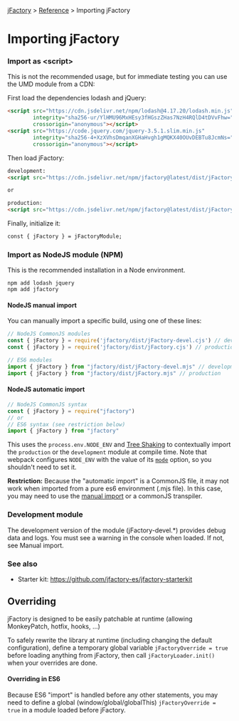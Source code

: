 [jFactory](index.md) > [Reference](ref-index.md) > Importing jFactory 

# Importing jFactory

### Import as \<script\> 

This is not the recommended usage, but for immediate testing you can use the UMD module from a CDN:

First load the dependencies lodash and jQuery:
```html
<script src="https://cdn.jsdelivr.net/npm/lodash@4.17.20/lodash.min.js" 
        integrity="sha256-ur/YlHMU96MxHEsy3fHGszZHas7NzH4RQlD4tDVvFhw=" 
        crossorigin="anonymous"></script>
<script src="https://code.jquery.com/jquery-3.5.1.slim.min.js"
        integrity="sha256-4+XzXVhsDmqanXGHaHvgh1gMQKX40OUvDEBTu8JcmNs="
        crossorigin="anonymous"></script>
```
Then load jFactory:

```html
development:
<script src="https://cdn.jsdelivr.net/npm/jfactory@latest/dist/jFactory-devel.umd.js"></script>

or 

production:
<script src="https://cdn.jsdelivr.net/npm/jfactory@latest/dist/jFactory.umd.js"></script> 
```
Finally, initialize it:
```html
const { jFactory } = jFactoryModule; 
```

### Import as NodeJS module (NPM) 

This is the recommended installation in a Node environment.

```
npm add lodash jquery 
npm add jfactory
```

#### NodeJS manual import

You can manually import a specific build, using one of these lines:

```javascript
// NodeJS CommonJS modules
const { jFactory } = require('jfactory/dist/jFactory-devel.cjs') // development
const { jFactory } = require('jfactory/dist/jFactory.cjs') // production

// ES6 modules
import { jFactory } from "jfactory/dist/jFactory-devel.mjs" // development
import { jFactory } from "jfactory/dist/jFactory.mjs" // production
```

#### NodeJS automatic import  

```javascript
// NodeJS CommonJS syntax
const { jFactory } = require("jfactory")   
// or
// ES6 syntax (see restriction below)
import { jFactory } from "jfactory"  
```

This uses the `process.env.NODE_ENV` and [Tree Shaking](https://webpack.js.org/guides/tree-shaking/) to contextually 
import the `production` or the `development` module at compile time.
Note that webpack configures `NODE_ENV` with the value of its [`mode`](https://webpack.js.org/configuration/mode/) 
option, so you shouldn't need to set it. 

**Restriction:** Because the "automatic import" is a CommonJS file, it may not work when imported from a pure es6 environment (.mjs file). 
In this case, you may need to use the [manual import](#nodejs-manual-import) or a commonJS transpiler.  
<!--
_Additional note_: 

> If you need to force a different "NODE_ENV" by ignoring the webpack "mode" option, this can be achieved 
> with the [`EnvironmentPlugin`](https://webpack.js.org/plugins/environment-plugin/):
>
>```javascript
>const webpack = require("webpack");
>
>process.env.NODE_ENV = "production";  
>
>module.exports = {
>  mode: "development",
>  entry: {app: "./app.js"},
>  plugins: [
>    new webpack.EnvironmentPlugin(['NODE_ENV']) // ignore the value of "mode"
>  ],
>} 
>```
-->
### Development module

The development version of the module (jFactory-devel.*) provides debug data and logs. 
You must see a warning in the console when loaded. If not, see Manual import. 

### See also

* Starter kit: https://github.com/jfactory-es/jfactory-starterkit
<!--
## External Dependencies

jFactory imports `lodash` and `jQuery` from its own dependencies.

However you may want to load these dependencies from external sources (CDN, custom object, etc) instead of bundling them into your project.
To do so, you can configure your bundler to exclude these imports:

In webpack:
https://webpack.js.org/configuration/externals/
```javascript
module.exports =  {
    externals: {
        'lodash' : "_",
        'jquery': "jQuery"
    }
}
```

Now webpack will use "_" and "jQuery" global variable instead of importing the modules, so
you can load them from a CDN:

```html
<script src="https://cdn.jsdelivr.net/npm/lodash@4.17.15/lodash.min.js"
        integrity="sha256-VeNaFBVDhoX3H+gJ37DpT/nTuZTdjYro9yBruHjVmoQ="
        crossorigin="anonymous"></script>
<script src="https://code.jquery.com/jquery-3.4.1.slim.min.js"
        integrity="sha256-pasqAKBDmFT4eHoN2ndd6lN370kFiGUFyTiUHWhU7k8="
        crossorigin="anonymous"></script>
```
-->
## Overriding

jFactory is designed to be easily patchable at runtime (allowing MonkeyPatch, hotfix, hooks, ...)

To safely rewrite the library at runtime (including changing the default configuration), define a temporary global variable `jFactoryOverride = true` before loading anything from jFactory, then call `jFactoryLoader.init()` when your overrides are done.

#### Overriding in ES6

Because ES6 "import" is handled before any other statements, you may need to define a global (window/global/globalThis) `jFactoryOverride = true` in a module loaded before jFactory.